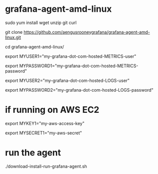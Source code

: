 # grafana-agent-amd-linux

sudo yum install wget unzip git curl 

git clone https://github.com/aengusrooneygrafana/grafana-agent-amd-linux.git 

cd grafana-agent-amd-linux/ 

export MYUSER1="my-grafana-dot-com-hosted-METRICS-user" 

export MYPASSWORD1="my-grafana-dot-com-hosted-METRICS-password" 

export MYUSER2="my-grafana-dot-com-hosted-LOGS-user"   

export MYPASSWORD2="my-grafana-dot-com-hosted-LOGS-password"

# if running on AWS EC2 

export MYKEY1="my-aws-access-key"

export MYSECRET1="my-aws-secret"

# run the agent 

./download-install-run-grafana-agent.sh 
